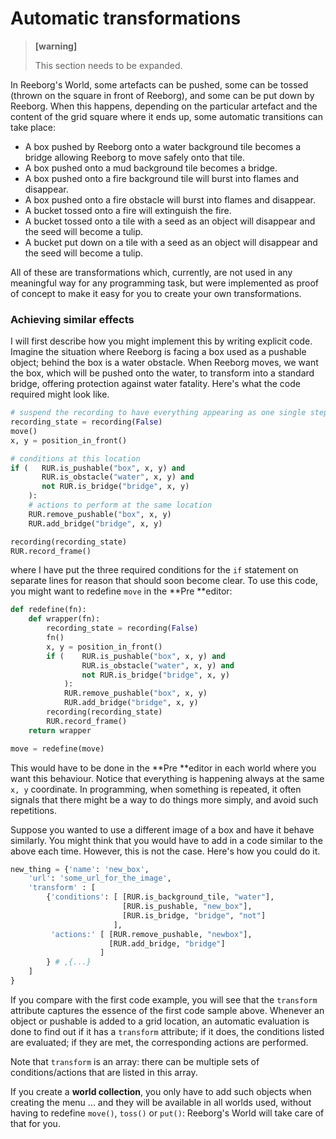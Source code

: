 # Automatic transformations

> **\[warning\]**
>
> This section needs to be expanded.

In Reeborg's World, some artefacts can be pushed, some can be tossed \(thrown on the square in front of Reeborg\), and some can be put down by Reeborg. When this happens, depending on the particular artefact and the content of the grid square where it ends up, some automatic transitions can take place:

* A box pushed by Reeborg onto a water background tile becomes a bridge allowing Reeborg to move safely onto that tile.
* A box pushed onto a mud background tile becomes a bridge.
* A box pushed onto a fire background tile will burst into flames and disappear.
* A box pushed onto a fire obstacle will burst into flames and disappear.
* A bucket tossed onto a fire will extinguish the fire.
* A bucket tossed onto a tile with a seed as an object will disappear and the seed will become a tulip.
* A bucket put down on a tile with a seed as an object will disappear and the seed will become a tulip.

All of these are transformations which, currently, are not used in any meaningful way for any programming task, but were implemented as proof of concept to make it easy for you to create your own transformations.

### Achieving similar effects

I will first describe how you might implement this by writing explicit code.  Imagine the situation where Reeborg is facing a box used as a pushable object; behind the box is a water obstacle.  When Reeborg moves, we want the box, which will be pushed onto the water, to transform into a standard bridge, offering protection against water fatality.  Here's what the code required might look like.

```py
# suspend the recording to have everything appearing as one single step
recording_state = recording(False)
move()
x, y = position_in_front()

# conditions at this location
if (   RUR.is_pushable("box", x, y) and
       RUR.is_obstacle("water", x, y) and
       not RUR.is_bridge("bridge", x, y)
    ):
    # actions to perform at the same location
    RUR.remove_pushable("box", x, y)
    RUR.add_bridge("bridge", x, y)

recording(recording_state)
RUR.record_frame()
```

where I have put the three required conditions for the `if` statement on separate lines for reason that should soon become clear. To use this code, you might want to redefine `move` in the **Pre **editor:

```py
def redefine(fn):
    def wrapper(fn):
        recording_state = recording(False)
        fn()
        x, y = position_in_front()
        if (    RUR.is_pushable("box", x, y) and
                RUR.is_obstacle("water", x, y) and
                not RUR.is_bridge("bridge", x, y)
            ):
            RUR.remove_pushable("box", x, y)
            RUR.add_bridge("bridge", x, y)
        recording(recording_state)
        RUR.record_frame()
    return wrapper

move = redefine(move)
```

This would have to be done in the **Pre **editor in each world where you want this behaviour. Notice that everything is happening always at the same `x, y` coordinate.  In programming, when something is repeated, it often signals that there might be a way to do things more simply, and avoid such repetitions.

Suppose you wanted to use a different image of a box and have it behave similarly.  You might think that you would have to add in a code similar to the above each time. However, this is not the case.  Here's how you could do it.

```py
new_thing = {'name': 'new_box',
    'url': 'some_url_for_the_image',
    'transform' : [
        {'conditions': [ [RUR.is_background_tile, "water"],
                         [RUR.is_pushable, "new_box"],
                         [RUR.is_bridge, "bridge", "not"]
                       ],
         'actions:' [ [RUR.remove_pushable, "newbox"],
                      [RUR.add_bridge, "bridge"]
                    ]
        } # ,{...}
    ]
}
```

If you compare with the first code example, you will see that the `transform` attribute captures the essence of the first code sample above.  Whenever an object or pushable is added to a grid location, an automatic evaluation is done to find out if it has a `transform` attribute; if it does, the conditions listed are evaluated; if they are met, the corresponding actions are performed.

Note that `transform` is an array: there can be multiple sets of conditions/actions that are listed in this array.

If you create a **world collection**, you only have to add such objects when creating the menu ... and they will be available in all worlds used, without having to redefine `move()`, `toss()` or `put()`: Reeborg's World will take care of that for you.

